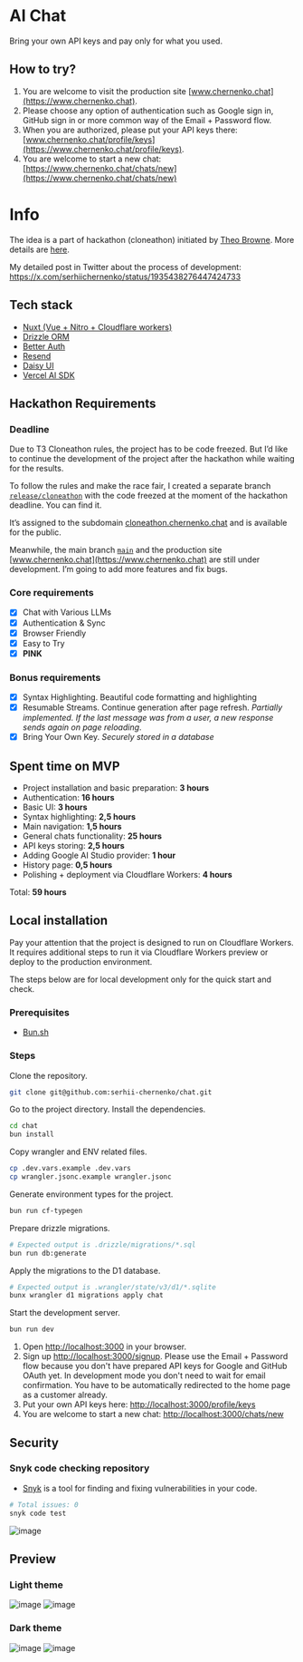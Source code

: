 # AI Chat

Bring your own API keys and pay only for what you used.

## How to try?

1. You are welcome to visit the production site [www.chernenko.chat](https://www.chernenko.chat).
2. Please choose any option of authentication such as Google sign in, GitHub sign in or more common way of the Email + Password flow.
3. When you are authorized, please put your API keys there: [www.chernenko.chat/profile/keys](https://www.chernenko.chat/profile/keys).
4. You are welcome to start a new chat: [https://www.chernenko.chat/chats/new](https://www.chernenko.chat/chats/new)

# Info
The idea is a part of hackathon (cloneathon) initiated by [Theo Browne](https://github.com/t3dotgg). More details are [here](https://x.com/theo/status/1934398749008392655).

My detailed post in Twitter about the process of development:<br>
https://x.com/serhiichernenko/status/1935438276447424733

## Tech stack

- [Nuxt (Vue + Nitro + Cloudflare workers)](https://nuxt.com/)
- [Drizzle ORM](https://orm.drizzle.team/)
- [Better Auth](https://www.better-auth.com/)
- [Resend](https://resend.com/)
- [Daisy UI](https://daisyui.com/)
- [Vercel AI SDK](https://ai-sdk.dev/docs)

## Hackathon Requirements 

### Deadline

Due to T3 Cloneathon rules, the project has to be code freezed. But I’d like to continue the development of the project after the hackathon while waiting for the results.

To follow the rules and make the race fair, I created a separate branch [`release/cloneathon`](https://github.com/serhii-chernenko/chat/tree/release/cloneathon) with the code freezed at the moment of the hackathon deadline. You can find it.

It’s assigned to the subdomain [cloneathon.chernenko.chat](https://cloneathon.chernenko.chat) and is available for the public.

Meanwhile, the main branch [`main`](https://github.com/serhii-chernenko/chat/tree/main) and the production site [www.chernenko.chat](https://www.chernenko.chat) are still under development. I’m going to add more features and fix bugs.

### Core requirements

- [x] Chat with Various LLMs
- [x] Authentication & Sync
- [x] Browser Friendly
- [x] Easy to Try
- [x] **PINK** 

### Bonus requirements

- [x] Syntax Highlighting. Beautiful code formatting and highlighting
- [x] Resumable Streams. Continue generation after page refresh. _Partially implemented. If the last message was from a user, a new response sends again on page reloading_.
- [x] Bring Your Own Key. _Securely stored in a database_

## Spent time on MVP

- Project installation and basic preparation: **3 hours**
- Authentication: **16 hours**
- Basic UI: **3 hours**
- Syntax highlighting: **2,5 hours**
- Main navigation: **1,5 hours**
- General chats functionality: **25 hours**
- API keys storing: **2,5 hours**
- Adding Google AI Studio provider: **1 hour**
- History page: **0,5 hours**
- Polishing + deployment via Cloudflare Workers: **4 hours**

Total: **59 hours**

## Local installation

Pay your attention that the project is designed to run on Cloudflare Workers. It requires additional steps to run it via Cloudflare Workers preview or deploy to the production environment.

The steps below are for local development only for the quick start and check.

### Prerequisites

- [Bun.sh](https://bun.sh/)
  
### Steps

Clone the repository.

```bash
git clone git@github.com:serhii-chernenko/chat.git
```

Go to the project directory. Install the dependencies.

```bash
cd chat
bun install
```

Copy wrangler and ENV related files.
```bash
cp .dev.vars.example .dev.vars
cp wrangler.jsonc.example wrangler.jsonc
```

Generate environment types for the project.
```bash
bun run cf-typegen
```

Prepare drizzle migrations.
```bash
# Expected output is .drizzle/migrations/*.sql
bun run db:generate
```

Apply the migrations to the D1 database.
```bash
# Expected output is .wrangler/state/v3/d1/*.sqlite
bunx wrangler d1 migrations apply chat
```

Start the development server.
```bash
bun run dev
```

1. Open [http://localhost:3000](http://localhost:3000) in your browser.
2. Sign up [http://localhost:3000/signup](http://localhost:3000/signup). Please use the Email + Password flow because you don't have prepared API keys for Google and GitHub OAuth yet. In development mode you don't need to wait for email confirmation. You have to be automatically redirected to the home page as a customer already.
3. Put your own API keys here: [http://localhost:3000/profile/keys](http://localhost:3000/profile/keys)
4. You are welcome to start a new chat: [http://localhost:3000/chats/new](http://localhost:3000/chats/new)

## Security

### Snyk code checking repository

- [Snyk](https://snyk.io/) is a tool for finding and fixing vulnerabilities in your code.

```bash
# Total issues: 0
snyk code test
```

![image](https://github.com/user-attachments/assets/b65d51e1-f394-4287-bddd-e6119fc620a4)

## Preview

### Light theme

![image](https://github.com/user-attachments/assets/1460e9f6-7f68-4cb6-933f-0651d6af00ce)
![image](https://github.com/user-attachments/assets/f80a2f07-52f9-4738-9992-5e0062263444)

### Dark theme

![image](https://github.com/user-attachments/assets/0152dfff-9d83-4333-8b9d-54b31fc51461)
![image](https://github.com/user-attachments/assets/cc49a94f-34bd-469d-adda-106d94c3e041)






